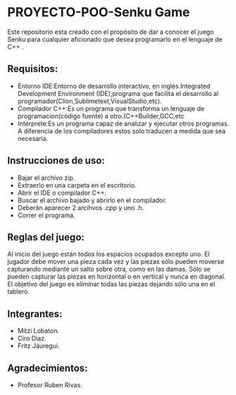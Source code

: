 # PROYECTO-POO-Senku Game

Este repositorio esta creado con el propósito de dar a conocer el juego Senku para cualquier aficionado que desea programarlo en el lenguaje de C++ .

## Requisitos:

- Entorno IDE:Entorno de desarrollo interactivo, en inglés Integrated Development Environment (IDE),programa que facilita el desarrollo al programador(Clion,Sublimetext,VisualStudio,etc). 
- Compilador C++:Es un programa que transforma un lenguaje de programacion(código fuente) a otro.(C++Builder,GCC,etc
- Intérprete:Es un programa capaz de analizar y ejecutar otros programas. A diferencia de los compiladores estos solo traducen a medida que sea necesaria.

## Instrucciones de uso:

- Bajar el archivo zip.
- Extraerlo en una carpeta en el escritorio.
- Abrir el IDE o compilador C++.
- Buscar el archivo bajado y abrirlo en el compilador.
- Deberán aparecer 2 arcihvos .cpp y uno .h.
- Correr el programa.

## Reglas del juego:

Al inicio del juego están todos los espacios ocupados excepto uno. El jugador debe mover una pieza cada vez y las piezas sólo pueden moverse capturando mediante un salto sobre otra, como en las damas. Sólo se pueden capturar las piezas en horizontal o en vertical y nunca en diagonal.
El objetivo del juego es eliminar todas las piezas dejando sólo una en el tablero.

## Integrantes:
- Mitzi Lobaton.
- Ciro Diaz.
- Fritz Jáuregui.

## Agradecimientos:
* Profesor Ruben Rivas.
